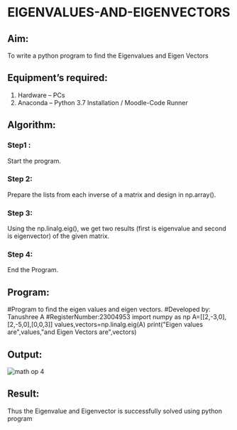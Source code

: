 # EIGENVALUES-AND-EIGENVECTORS
## Aim:
To write a python program to find the Eigenvalues and Eigen Vectors
## Equipment’s required:
1. 	Hardware – PCs
2. 	Anaconda – Python 3.7 Installation / Moodle-Code Runner
## Algorithm:
### Step1 :
Start the program.
### Step 2: 
Prepare the lists from each inverse of a matrix and design in np.array().
### Step 3:
Using the np.linalg.eig(),  we get two results (first is eigenvalue and second is eigenvector) of the given matrix.
### Step 4: 
End the Program.
## Program:
#Program to find the eigen values and eigen vectors.
#Developed by: Tanushree A
#RegisterNumber:23004953
import numpy as np
A=[[2,-3,0],[2,-5,0],[0,0,3]]
values,vectors=np.linalg.eig(A)
print("Eigen values are",values,"and Eigen Vectors are",vectors)
## Output:
![math op 4](https://github.com/Tanug25/EIGENVALUES-AND-EIGENVECTORS/assets/138849166/42818cc9-4f0c-48e5-bb75-4a6e076b17da)

## Result:
Thus the Eigenvalue and Eigenvector is successfully solved using python program
